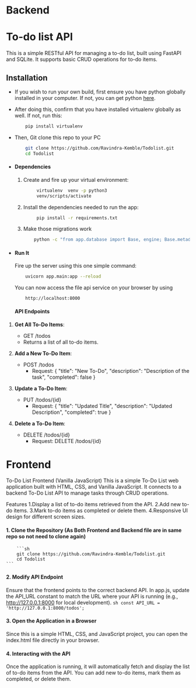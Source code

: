 # Backend
# To-do list API
This is a simple RESTful API for managing a to-do list, built using FastAPI and SQLite. It supports basic CRUD operations for to-do items.

## Installation
* If you wish to run your own build, first ensure you have python globally installed in your computer. If not, you can get python [here](https://www.python.org").
* After doing this, confirm that you have installed virtualenv globally as well. If not, run this:
    ```sh
        pip install virtualenv
    ```
* Then, Git clone this repo to your PC
    ```sh
        git clone https://github.com/Ravindra-Kemble/Todolist.git
        cd Todolist
    ```

* #### Dependencies
    1. Create and fire up your virtual environment:
        ```sh
             virtualenv  venv -p python3
             venv/scripts/activate
        ```
    3. Install the dependencies needed to run the app:
        ```sh
             pip install -r requirements.txt
        ```
    4. Make those migrations work
        ```sh
            python -c "from app.database import Base, engine; Base.metadata.create_all(bind=engine)"
        ```

* #### Run It
    Fire up the server using this one simple command:
    ```sh
        uvicorn app.main:app --reload
    ```
    You can now access the file api service on your browser by using
    ```
        http://localhost:8000
    ```
    
    #### API Endpoints

1. **Get All To-Do Items**:
   - GET /todos
   - Returns a list of all to-do items.

2. **Add a New To-Do Item**:
   - POST /todos
     - Request: {
    "title": "New To-Do",
    "description": "Description of the task",
    "completed": false
}

3. **Update a To-Do Item**:
   - PUT /todos/{id}
     - Request: {
    "title": "Updated Title",
    "description": "Updated Description",
    "completed": true
}

3. **Delete a To-Do Item**:
   - DELETE /todos/{id}
     - Request: DELETE /todos/{id}
    
# Frontend
To-Do List Frontend (Vanilla JavaScript)
This is a simple To-Do List web application built with HTML, CSS, and Vanilla JavaScript. It connects to a backend To-Do List API to manage tasks through CRUD operations.

Features
1.Display a list of to-do items retrieved from the API.
2.Add new to-do items.
3.Mark to-do items as completed or delete them.
4.Responsive UI design for different screen sizes.

#### 1. Clone the Repository (As Both Frontend and Backend file are in same repo so not need to clone again)
        ```sh
        git clone https://github.com/Ravindra-Kemble/Todolist.git
        cd Todolist
    ```
#### 2. Modify API Endpoint 
Ensure that the frontend points to the correct backend API. In app.js, update the API_URL constant to match the URL where your API is running (e.g., http://127.0.0.1:8000 for local development).
    ```sh
        const API_URL = 'http://127.0.0.1:8000/todos';
    ```

#### 3. Open the Application in a Browser
Since this is a simple HTML, CSS, and JavaScript project, you can open the index.html file directly in your browser.

#### 4. Interacting with the API
Once the application is running, it will automatically fetch and display the list of to-do items from the API. You can add new to-do items, mark them as completed, or delete them.
